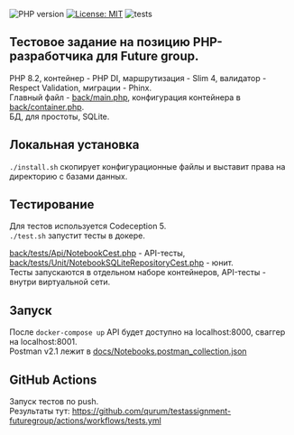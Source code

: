 ![PHP version](https://img.shields.io/badge/php-8.2-777bb3.svg?logo=php)
[![License: MIT](https://img.shields.io/badge/License-MIT-yellow.svg)](https://opensource.org/licenses/MIT)
![tests](https://github.com/qurum/testassignment-futuregroup/actions/workflows/tests.yml/badge.svg)

## Тестовое задание на позицию PHP-разработчика для Future group.

PHP 8.2, контейнер - PHP DI, маршрутизация - Slim 4, валидатор - Respect Validation, миграции - Phinx.  
Главный файл - [back/main.php](back/main.php), конфигурация контейнера в [back/container.php](back/container.php).  
БД, для простоты, SQLite.  

## Локальная установка
``./install.sh`` скопирует конфигурационные файлы и выставит права на директорию с базами данных.  

## Тестирование
Для тестов используется Codeception 5.  
``./test.sh`` запустит тесты в докере.  

[back/tests/Api/NotebookCest.php](back/tests/Api/NotebookCest.php) - API-тесты,
[back/tests/Unit/NotebookSQLiteRepositoryCest.php](back/tests/Unit/NotebookSQLiteRepositoryCest.php) - юнит.  
Тесты запускаются в отдельном наборе контейнеров, API-тесты - внутри виртуальной сети.  

## Запуск
После ``docker-compose up`` API будет доступно на localhost:8000, сваггер на localhost:8001.  
Postman v2.1 лежит в [docs/Notebooks.postman_collection.json](docs/Notebooks.postman_collection.json)  

## GitHub Actions
Запуск тестов по push.  
Результаты тут: https://github.com/qurum/testassignment-futuregroup/actions/workflows/tests.yml  
